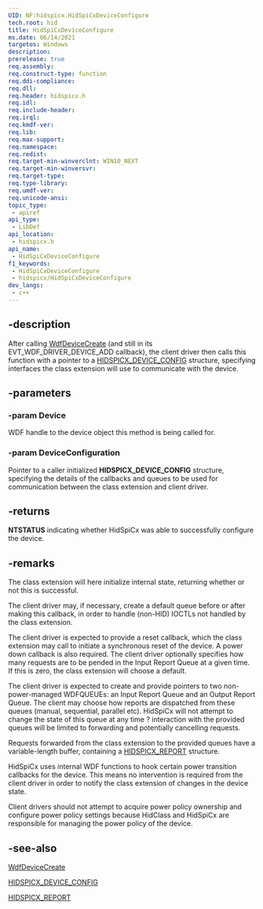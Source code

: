 ```yaml
---
UID: NF:hidspicx.HidSpiCxDeviceConfigure
tech.root: hid
title: HidSpiCxDeviceConfigure
ms.date: 06/14/2021
targetos: Windows
description: 
prerelease: true
req.assembly: 
req.construct-type: function
req.ddi-compliance: 
req.dll: 
req.header: hidspicx.h
req.idl: 
req.include-header: 
req.irql: 
req.kmdf-ver: 
req.lib: 
req.max-support: 
req.namespace: 
req.redist: 
req.target-min-winverclnt: WIN10_NEXT
req.target-min-winversvr: 
req.target-type: 
req.type-library: 
req.umdf-ver: 
req.unicode-ansi: 
topic_type:
 - apiref
api_type:
 - LibDef
api_location:
 - hidspicx.h
api_name:
 - HidSpiCxDeviceConfigure
f1_keywords:
 - HidSpiCxDeviceConfigure
 - hidspicx/HidSpiCxDeviceConfigure
dev_langs:
 - c++
---
```


## -description

After calling [WdfDeviceCreate](../wdfdevice/nf-wdfdevice-wdfdevicecreate.md) (and still in its EVT_WDF_DRIVER_DEVICE_ADD callback), the client driver then calls this function with a pointer to a [HIDSPICX_DEVICE_CONFIG](ns-hidspicx-hidspicx_device_config.md) structure, specifying interfaces the class extension will use to communicate with the device.

## -parameters

### -param Device

WDF handle to the device object this method is being called for.

### -param DeviceConfiguration

Pointer to a caller initialized **HIDSPICX_DEVICE_CONFIG** structure, specifying the details of the callbacks and queues to be used for communication between the class extension and client driver.

## -returns

**NTSTATUS** indicating whether HidSpiCx was able to successfully configure the device.

## -remarks

The class extension will here initialize internal state, returning whether or not this is successful.

The client driver may, if necessary, create a default queue before or after making this callback, in order to handle (non-HID) IOCTLs not handled by the class extension.

The client driver is expected to provide a reset callback, which the class extension may call to initiate a synchronous reset of the device. A power down callback is also required. The client driver optionally specifies how many requests are to be pended in the Input Report Queue at a given time. If this is zero, the class extension will choose a default.

The client driver is expected to create and provide pointers to two non-power-managed WDFQUEUEs: an Input Report Queue and an Output Report Queue. The client may choose how reports are dispatched from these queues (manual, sequential, parallel etc). HidSpiCx will not attempt to change the state of this queue at any time ? interaction with the provided queues will be limited to forwarding and potentially cancelling requests.

Requests forwarded from the class extension to the provided queues have a variable-length buffer, containing a [HIDSPICX_REPORT](ns-hidspicx-hidspicx_report.md) structure.

HidSpiCx uses internal WDF functions to hook certain power transition callbacks for the device. This means no intervention is required from the client driver in order to notify the class extension of changes in the device state.

Client drivers should not attempt to acquire power policy ownership and configure power policy settings because HidClass and HidSpiCx are responsible for managing the power policy of the device.

## -see-also

[WdfDeviceCreate](../wdfdevice/nf-wdfdevice-wdfdevicecreate.md)

[HIDSPICX_DEVICE_CONFIG](ns-hidspicx-hidspicx_device_config.md)

[HIDSPICX_REPORT](ns-hidspicx-hidspicx_report.md)
